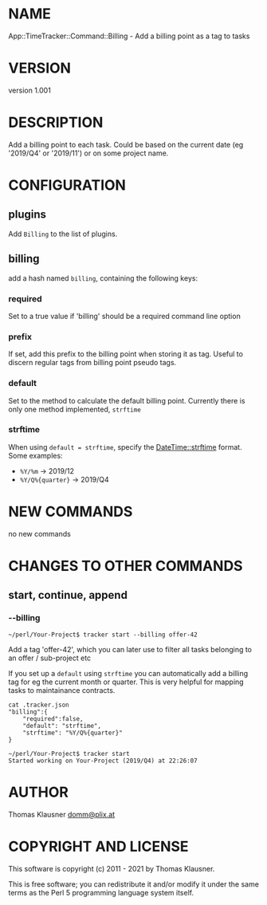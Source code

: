 # NAME

App::TimeTracker::Command::Billing - Add a billing point as a tag to tasks

# VERSION

version 1.001

# DESCRIPTION

Add a billing point to each task. Could be based on the current date (eg '2019/Q4' or '2019/11') or on some project name.

# CONFIGURATION

## plugins

Add `Billing` to the list of plugins.

## billing

add a hash named `billing`, containing the following keys:

### required

Set to a true value if 'billing' should be a required command line option

### prefix

If set, add this prefix to the billing point when storing it as tag. Useful to discern regular tags from billing point pseudo tags.

### default

Set to the method to calculate the default billing point. Currently there is only one method implemented, `strftime`

### strftime

When using `default = strftime`, specify the [DateTime::strftime](https://metacpan.org/pod/DateTime%3A%3Astrftime) format. Some examples:

- `%Y/%m` -> 2019/12
- `%Y/Q%{quarter}` -> 2019/Q4

# NEW COMMANDS

no new commands

# CHANGES TO OTHER COMMANDS

## start, continue, append

### --billing

    ~/perl/Your-Project$ tracker start --billing offer-42

Add a tag 'offer-42', which you can later use to filter all tasks
belonging to an offer / sub-project etc

If you set up a `default` using `strftime` you can automatically add
a billing tag for eg the current month or quarter. This is very
helpful for mapping tasks to maintainance contracts.

    cat .tracker.json
    "billing":{
        "required":false,
        "default": "strftime",
        "strftime": "%Y/Q%{quarter}"
    }

    ~/perl/Your-Project$ tracker start
    Started working on Your-Project (2019/Q4) at 22:26:07

# AUTHOR

Thomas Klausner <domm@plix.at>

# COPYRIGHT AND LICENSE

This software is copyright (c) 2011 - 2021 by Thomas Klausner.

This is free software; you can redistribute it and/or modify it under
the same terms as the Perl 5 programming language system itself.

